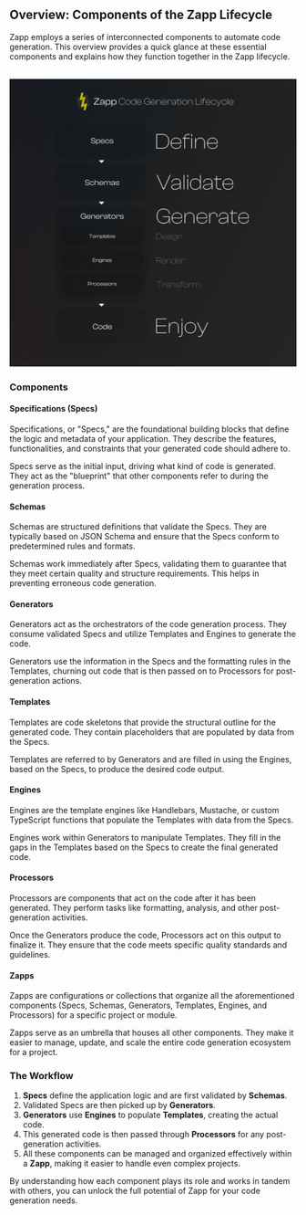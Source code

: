 ## Overview: Components of the Zapp Lifecycle

Zapp employs a series of interconnected components to automate code generation. This overview provides a quick glance at these essential components and explains how they function together in the Zapp lifecycle. 

<br />
<img src="/images/lifecycle.png" />

### Components

#### Specifications (Specs)

Specifications, or "Specs," are the foundational building blocks that define the logic and metadata of your application. They describe the features, functionalities, and constraints that your generated code should adhere to.

Specs serve as the initial input, driving what kind of code is generated. They act as the "blueprint" that other components refer to during the generation process.

#### Schemas

Schemas are structured definitions that validate the Specs. They are typically based on JSON Schema and ensure that the Specs conform to predetermined rules and formats.

Schemas work immediately after Specs, validating them to guarantee that they meet certain quality and structure requirements. This helps in preventing erroneous code generation.

#### Generators

Generators act as the orchestrators of the code generation process. They consume validated Specs and utilize Templates and Engines to generate the code.

Generators use the information in the Specs and the formatting rules in the Templates, churning out code that is then passed on to Processors for post-generation actions.

#### Templates

Templates are code skeletons that provide the structural outline for the generated code. They contain placeholders that are populated by data from the Specs.

Templates are referred to by Generators and are filled in using the Engines, based on the Specs, to produce the desired code output.

#### Engines

Engines are the template engines like Handlebars, Mustache, or custom TypeScript functions that populate the Templates with data from the Specs.

Engines work within Generators to manipulate Templates. They fill in the gaps in the Templates based on the Specs to create the final generated code.

#### Processors

Processors are components that act on the code after it has been generated. They perform tasks like formatting, analysis, and other post-generation activities.

Once the Generators produce the code, Processors act on this output to finalize it. They ensure that the code meets specific quality standards and guidelines.

#### Zapps

Zapps are configurations or collections that organize all the aforementioned components (Specs, Schemas, Generators, Templates, Engines, and Processors) for a specific project or module.

Zapps serve as an umbrella that houses all other components. They make it easier to manage, update, and scale the entire code generation ecosystem for a project.

### The Workflow

1. **Specs** define the application logic and are first validated by **Schemas**.
2. Validated Specs are then picked up by **Generators**.
3. **Generators** use **Engines** to populate **Templates**, creating the actual code.
4. This generated code is then passed through **Processors** for any post-generation activities.
5. All these components can be managed and organized effectively within a **Zapp**, making it easier to handle even complex projects.

By understanding how each component plays its role and works in tandem with others, you can unlock the full potential of Zapp for your code generation needs.
